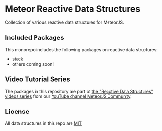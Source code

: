 # Meteor Reactive Data Structures

Collection of various reactive data structures for MeteorJS.

## Included Packages

This monorepo includes the following packages on reactive data structures:

- [stack](./stack)
- others coming soon!


## Video Tutorial Series

The packages in this repository are part of [the "Reactive Data Structures" videos series](https://www.youtube.com/playlist?list=PLO2Bcz7KH2fpU2tL9df9Kc1x36uCRkMvu)
from our [YouTube channel MeteorJS Community](https://www.youtube.com/@meteorjscommunity).

## License

All data structures in this repo are [MIT](./LICENSE)
